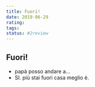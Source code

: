 ```yaml
---
title: Fuori!
date: 2019-06-29
rating: 
tags:
status: #2review
---
```


## Fuori!

- papà posso andare a...
- SI. più stai fuori casa meglio è.
